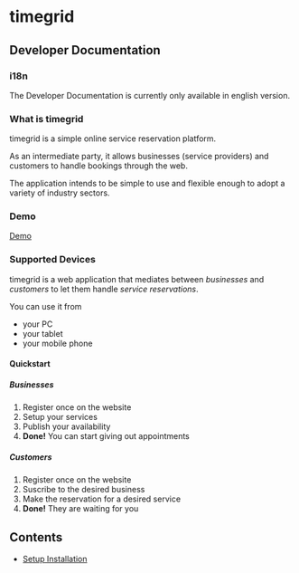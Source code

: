 # timegrid

## Developer Documentation

### i18n

The Developer Documentation is currently only available in english version.

### What is timegrid

timegrid is a simple online service reservation platform.

As an intermediate party, it allows businesses (service providers) and customers to handle bookings through the web.

The application intends to be simple to use and flexible enough to adopt a variety of industry sectors.

### Demo

[Demo](http://demo.timegrid.io/)

### Supported Devices

timegrid is a web application that mediates between *businesses* and *customers* to let them handle *service reservations*.

You can use it from

  - your PC
  - your tablet
  - your mobile phone

#### Quickstart

##### Businesses

  1. Register once on the website
  2. Setup your services
  3. Publish your availability
  4. __Done!__ You can start giving out appointments

##### Customers

  1. Register once on the website
  2. Suscribe to the desired business
  3. Make the reservation for a desired service
  4. __Done!__ They are waiting for you

## Contents

  * [Setup Installation](setup-installation)


